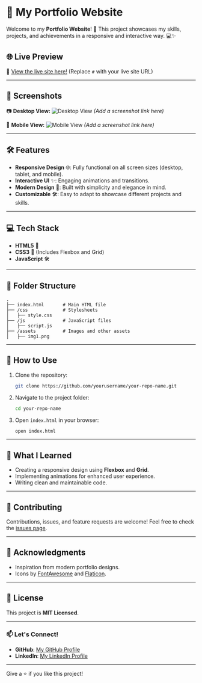 # 🌟 My Portfolio Website

Welcome to my **Portfolio Website**! 🚀 This project showcases my skills, projects, and achievements in a responsive and interactive way. 💻✨

## 🌐 Live Preview

🔗 [View the live site here!](#) (Replace `#` with your live site URL)

---

## 📸 Screenshots

📷 **Desktop View:**
![Desktop View](#) _(Add a screenshot link here)_

📱 **Mobile View:**
![Mobile View](#) _(Add a screenshot link here)_

---

## 🛠️ Features

- **Responsive Design** 🌐: Fully functional on all screen sizes (desktop, tablet, and mobile).
- **Interactive UI** ✨: Engaging animations and transitions.
- **Modern Design** 🎨: Built with simplicity and elegance in mind.
- **Customizable** 🛠️: Easy to adapt to showcase different projects and skills.

---

## 💻 Tech Stack

- **HTML5** 📝
- **CSS3** 🎨 (Includes Flexbox and Grid)
- **JavaScript** 🛠️

---

## 📂 Folder Structure

```
.
├── index.html       # Main HTML file
├── /css             # Stylesheets
│   ├── style.css
├── /js              # JavaScript files
│   ├── script.js
├── /assets          # Images and other assets
│   ├── img1.png
```

---

## 🚀 How to Use

1. Clone the repository:

   ```bash
   git clone https://github.com/yourusername/your-repo-name.git
   ```

2. Navigate to the project folder:

   ```bash
   cd your-repo-name
   ```

3. Open `index.html` in your browser:
   ```bash
   open index.html
   ```

---

## 🌟 What I Learned

- Creating a responsive design using **Flexbox** and **Grid**.
- Implementing animations for enhanced user experience.
- Writing clean and maintainable code.

---

## 🤝 Contributing

Contributions, issues, and feature requests are welcome! Feel free to check the [issues page](#).

---

## 👏 Acknowledgments

- Inspiration from modern portfolio designs.
- Icons by [FontAwesome](https://fontawesome.com/) and [Flaticon](https://www.flaticon.com/).

---

## 📝 License

This project is **MIT Licensed**.

---

### 📫 Let's Connect!

- **GitHub**: [My GitHub Profile](https://github.com/luimas007)
- **LinkedIn**: [My LinkedIn Profile]([https://linkedin.com/in/luimas007](https://www.linkedin.com/in/samiul-haque-siddique-9036a724a/))

---

Give a ⭐ if you like this project!
